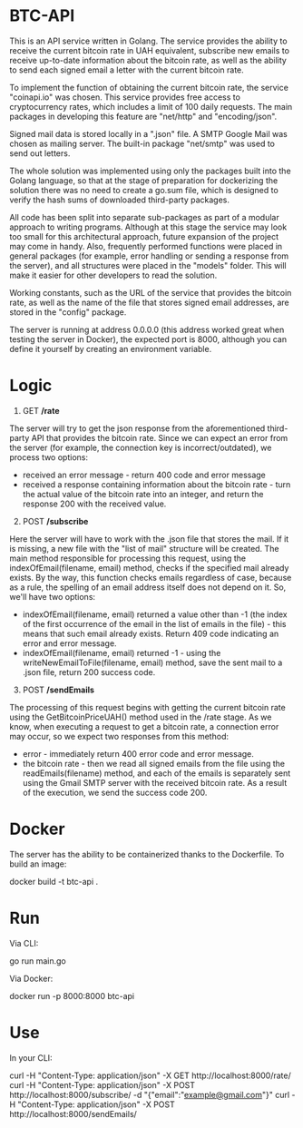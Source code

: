 # BTC-API

This is an API service written in Golang. The service provides the ability to receive the current bitcoin rate in UAH equivalent, subscribe new emails to receive up-to-date information about the bitcoin rate, as well as the ability to send each signed email a letter with the current bitcoin rate.

To implement the function of obtaining the current bitcoin rate, the service "coinapi.io" was chosen. This service provides free access to cryptocurrency rates, which includes a limit of 100 daily requests. The main packages in developing this feature are "net/http" and "encoding/json".

Signed mail data is stored locally in a ".json" file. A SMTP Google Mail was chosen as mailing server.
The built-in package "net/smtp" was used to send out letters.

The whole solution was implemented using only the packages built into the Golang language, so that at the stage of preparation for dockerizing the solution there was no need to create a go.sum file, which is designed to verify the hash sums of downloaded third-party packages.

All code has been split into separate sub-packages as part of a modular approach to writing programs. Although at this stage the service may look too small for this architectural approach, future expansion of the project may come in handy. Also, frequently performed functions were placed in general packages (for example, error handling or sending a response from the server), and all structures were placed in the "models" folder. This will make it easier for other developers to read the solution.

Working constants, such as the URL of the service that provides the bitcoin rate, as well as the name of the file that stores signed email addresses, are stored in the "config" package.

The server is running at address 0.0.0.0 (this address worked great when testing the server in Docker), the expected port is 8000, although you can define it yourself by creating an environment variable.

# Logic

1. GET **/rate**

The server will try to get the json response from the aforementioned third-party API that provides the bitcoin rate. Since we can expect an error from the server (for example, the connection key is incorrect/outdated), we process two options:
  - received an error message - return 400 code and error message
  - received a response containing information about the bitcoin rate - turn the actual value of the bitcoin rate into an integer, and return the response 200 with the received value.

2. POST **/subscribe**

Here the server will have to work with the .json file that stores the mail. If it is missing, a new file with the "list of mail" structure will be created. The main method responsible for processing this request, using the indexOfEmail(filename, email) method, checks if the specified mail already exists. By the way, this function checks emails regardless of case, because as a rule, the spelling of an email address itself does not depend on it. So, we'll have two options:
  - indexOfEmail(filename, email) returned a value other than -1 (the index of the first occurrence of the email in the list of emails in the file) - this means that such email already exists. Return 409 code indicating an error and error message.
  - indexOfEmail(filename, email) returned -1 - using the writeNewEmailToFile(filename, email) method, save the sent mail to a .json file, return 200 success code.

3. POST **/sendEmails**

The processing of this request begins with getting the current bitcoin rate using the GetBitcoinPriceUAH() method used in the /rate stage. As we know, when executing a request to get a bitcoin rate, a connection error may occur, so we expect two responses from this method:
  - error - immediately return 400 error code and error message.
  - the bitcoin rate - then we read all signed emails from the file using the readEmails(filename) method, and each of the emails is separately sent using the Gmail SMTP server with the received bitcoin rate. As a result of the execution, we send the success code 200.

# Docker

The server has the ability to be containerized thanks to the Dockerfile. To build an image:

docker build -t btc-api .

# Run

Via CLI:

go run main.go

Via Docker:

docker run -p 8000:8000 btc-api

# Use

In your CLI:

curl -H "Content-Type: application/json" -X GET http://localhost:8000/rate/
curl -H "Content-Type: application/json" -X POST http://localhost:8000/subscribe/ -d "{\"email\":\"example@gmail.com\"}"
curl -H "Content-Type: application/json" -X POST http://localhost:8000/sendEmails/
